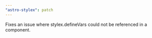 ```yaml
---
"astro-stylex": patch
---
```


Fixes an issue where stylex.defineVars could not be referenced in a component.
